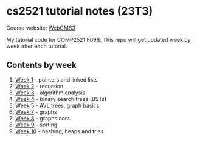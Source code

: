 # cs2521 tutorial notes (23T3)
Course website: [WebCMS3](https://webcms3.cse.unsw.edu.au/COMP2521/23T3)

My tutorial code for COMP2521 F09B. This repo will get updated week by week after each tutorial.

## Contents by week
1. [Week 1](week01) - pointers and linked lists
2. [Week 2](week02) - recursion
3. [Week 3](week03) - algorithm analysis
4. [Week 4](week04) - binary search trees (BSTs)
5. [Week 5](week05) - AVL trees, graph basics
7. [Week 7](week07) - graphs
8. [Week 8](week08) - graphs cont.
9. [Week 9](week09) - sorting
10. [Week 10](week10) - hashing, heaps and tries